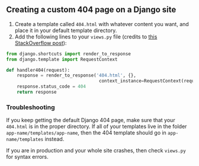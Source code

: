 ## Creating a custom 404 page on a Django site
1. Create a template called `404.html` with whatever content you want, and place it in your default template directory.
2. Add the following lines to your `views.py` file (credits to [this StackOverflow post](http://stackoverflow.com/questions/17662928/django-creating-a-custom-500-404-error-page)):

```python
from django.shortcuts import render_to_response
from django.template import RequestContext

def handler404(request):
    response = render_to_response('404.html', {},
                                   context_instance=RequestContext(request))
    response.status_code = 404
    return response
```

### Troubleshooting
If you keep getting the default Django 404 page, make sure that your `404.html` is in the proper directory. If all of your templates live in the folder `app-name/templates/app-name`, then the 404 template should go in `app-name/templates` instead.

If you are in production and your whole site crashes, then check `views.py` for syntax errors.
